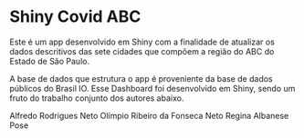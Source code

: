 # Shiny Covid ABC

Este é um app desenvolvido em Shiny com a finalidade de atualizar os dados descritivos das sete cidades que compõem a região do ABC do Estado de São Paulo.

A base de dados que estrutura o app é proveniente da base de dados públicos do Brasil IO.
Esse Dashboard foi desenvolvido em Shiny, sendo um fruto do trabalho conjunto dos autores abaixo.

Alfredo Rodrigues Neto
Olímpio Ribeiro da Fonseca Neto
Regina Albanese Pose
